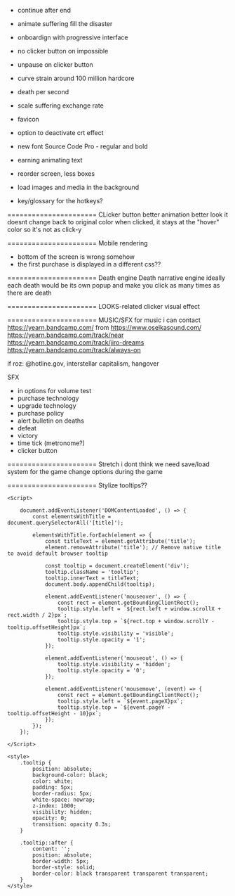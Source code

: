 
- continue after end
- animate suffering fill the disaster
- onboardign with progressive interface
- no clicker button on impossible
- unpause on clicker button
- curve strain around 100 million hardcore
- death per second
- scale suffering exchange rate
- favicon
- option to deactivate crt effect

- new font  Source Code Pro - regular and bold
- earning animating text
- reorder screen, less boxes

- load images and media in the background
- key/glossary for the hotkeys?



====================== CLicker button
better animation
better look
it doesnt change back to original color when clicked, it stays at the "hover" color so it's not as click-y

====================== Mobile rendering
- bottom of the screen is wrong somehow
- the first purchase is displayed in a different css??

====================== Death engine
Death narrative engine
ideally each death would be its own popup and make you click as many times as there are death


====================== LOOKS-related
clicker visual effect

====================== MUSIC/SFX
for music i can contact https://yearn.bandcamp.com/ from https://www.oselkasound.com/
https://yearn.bandcamp.com/track/near
https://yearn.bandcamp.com/track/jiro-dreams
https://yearn.bandcamp.com/track/always-on

if roz: @hotline.gov, interstellar capitalism, hangover

SFX
- in options for volume test 
- purchase technology 
- upgrade technology
- purchase policy 
- alert bulletin on deaths 
- defeat
- victory
- time tick (metronome?)
- clicker button 


====================== Stretch i dont think we need
save/load system for the game
change options during the game


====================== Stylize tooltips??

    <Script>

        document.addEventListener('DOMContentLoaded', () => {
            const elementsWithTitle = document.querySelectorAll('[title]');

            elementsWithTitle.forEach(element => {
                const titleText = element.getAttribute('title');
                element.removeAttribute('title'); // Remove native title to avoid default browser tooltip

                const tooltip = document.createElement('div');
                tooltip.className = 'tooltip';
                tooltip.innerText = titleText;
                document.body.appendChild(tooltip);

                element.addEventListener('mouseover', () => {
                    const rect = element.getBoundingClientRect();
                    tooltip.style.left = `${rect.left + window.scrollX + rect.width / 2}px`;
                    tooltip.style.top = `${rect.top + window.scrollY - tooltip.offsetHeight}px`;
                    tooltip.style.visibility = 'visible';
                    tooltip.style.opacity = '1';
                });

                element.addEventListener('mouseout', () => {
                    tooltip.style.visibility = 'hidden';
                    tooltip.style.opacity = '0';
                });

                element.addEventListener('mousemove', (event) => {
                    const rect = element.getBoundingClientRect();
                    tooltip.style.left = `${event.pageX}px`;
                    tooltip.style.top = `${event.pageY - tooltip.offsetHeight - 10}px`;
                });
            });
        });

    </Script>

    <style>
        .tooltip {
            position: absolute;
            background-color: black;
            color: white;
            padding: 5px;
            border-radius: 5px;
            white-space: nowrap;
            z-index: 1000;
            visibility: hidden;
            opacity: 0;
            transition: opacity 0.3s;
        }

        .tooltip::after {
            content: '';
            position: absolute;
            border-width: 5px;
            border-style: solid;
            border-color: black transparent transparent transparent;
        }
    </style>